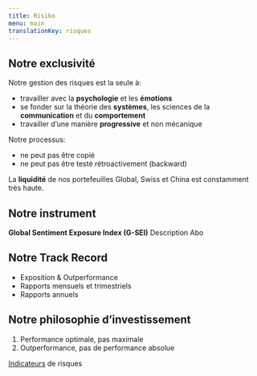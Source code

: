 ```yaml
---
title: Risiko
menu: main
translationKey: risques
---
```


## Notre exclusivité

Notre gestion des risques est la seule à:

- travailler avec la **psychologie** et les **émotions**
- se fonder sur la théorie des **systèmes**, les sciences de la **communication** et du **comportement**
- travailler d’une manière **progressive** et non mécanique

Notre processus:

- ne peut pas être copié
- ne peut pas être testé rétroactivement (backward)

La **liquidité** de nos portefeuilles Global, Swiss et China est constamment très haute.

## Notre instrument

**Global Sentiment Exposure Index (G-SEI)** Description   Abo

## Notre Track Record

- Exposition & Outperformance
- Rapports mensuels et trimestriels
- Rapports annuels

## Notre philosophie d’investissement

1. Performance optimale, pas maximale
2. Outperformance, pas de performance absolue

[Indicateurs](#) de risques
